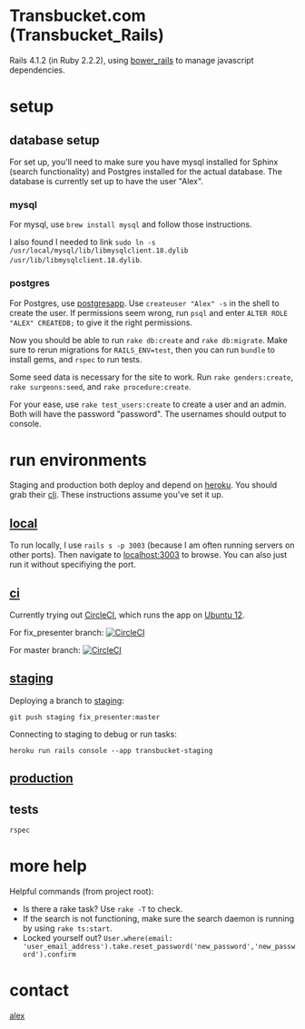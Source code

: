 Transbucket.com (Transbucket_Rails)
===================================

Rails 4.1.2 (in Ruby 2.2.2), using [bower_rails](https://github.com/rharriso/bower-rails) to manage javascript dependencies.

# setup
## database setup

For set up, you'll need to make sure you have mysql installed for Sphinx (search functionality) and Postgres installed for the actual database. The database is currently set up to have the user "Alex".

### mysql

For mysql, use `brew install mysql` and follow those instructions.

I also found I needed to link `sudo ln -s /usr/local/mysql/lib/libmysqlclient.18.dylib /usr/lib/libmysqlclient.18.dylib`.

### postgres

For Postgres, use [postgresapp](http://postgresapp.com/). Use `createuser "Alex" -s` in the shell to create the user. If permissions seem wrong, run `psql` and enter `ALTER ROLE "ALEX" CREATEDB;` to give it the right permissions.

Now you should be able to run `rake db:create` and `rake db:migrate`. Make sure to rerun migrations for `RAILS_ENV=test`, then you can run `bundle` to install gems, and `rspec` to run tests.

Some seed data is necessary for the site to work. Run `rake genders:create`, `rake surgeons:seed`, and `rake procedure:create`.

For your ease, use `rake test_users:create` to create a user and an admin. Both will have the password "password". The usernames should output to console.

# run environments

Staging and production both deploy and depend on [heroku](https://heroku.com/). You should grab their [cli](https://devcenter.heroku.com/articles/using-the-cli). These instructions assume you've set it up.

## [local](http://localhost:3000)

To run locally, I use `rails s -p 3003` (because I am often running servers on other ports). Then navigate to [localhost:3003](http://localhost:3000/) to browse. You can also just run it without specifiying the port.

## [ci](https://circleci.com/dashboard)

Currently trying out [CircleCI](https://circleci.com/), which runs the app on [Ubuntu 12](https://circleci.com/docs/build-image-precise/).

For fix_presenter branch: [![CircleCI](https://circleci.com/gh/mooreniemi/Transbucket_Rails/tree/fix_presenter.svg?style=svg&circle-token=22981fbc246ebdb12d14ef593592e163d093caf7)](https://circleci.com/gh/mooreniemi/Transbucket_Rails/tree/fix_presenter)

For master branch: [![CircleCI](https://circleci.com/gh/mooreniemi/Transbucket_Rails/tree/master.svg?style=svg&circle-token=22981fbc246ebdb12d14ef593592e163d093caf7)](https://circleci.com/gh/mooreniemi/Transbucket_Rails/tree/master)

## [staging](https://dashboard-preview.heroku.com/apps/transbucket-staging)

Deploying a branch to [staging](https://transbucket-staging.herokuapp.com/):

`git push staging fix_presenter:master`

Connecting to staging to debug or run tasks:

`heroku run rails console --app transbucket-staging`

## [production](transbucket.com)

## tests

`rspec`

# more help

Helpful commands (from project root):

- Is there a rake task? Use `rake -T` to check.
- If the search is not functioning, make sure the search daemon is running by using `rake ts:start`.
- Locked yourself out? `User.where(email: 'user_email_address').take.reset_password('new_password','new_password').confirm`

# contact

[alex](moore.niemi@gmail.com)
